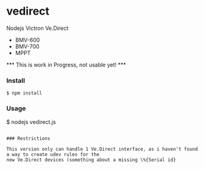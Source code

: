 # vedirect
Nodejs Victron Ve.Direct
- BMV-600
- BMV-700
- MPPT

*** This is work in Progress, not usable yet! ***

### Install

```
$ npm install 

```

### Usage

$ nodejs vedirect.js

```

### Restrictions

This version only can handle 1 Ve.Direct interface, as i haven't found a way to create udev rules for the 
new Ve.Direct devices (something about a missing \%{Serial id}
